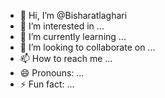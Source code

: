 - 👋 Hi, I’m @Bisharatlaghari
- 👀 I’m interested in ...
- 🌱 I’m currently learning ...
- 💞️ I’m looking to collaborate on ...
- 📫 How to reach me ...
- 😄 Pronouns: ...
- ⚡ Fun fact: ...

<!---
Bisharatlaghari/Bisharatlaghari is a ✨ special ✨ repository because its `README.md` (this file) appears on your GitHub profile.
You can click the Preview link to take a look at your changes.
--->
